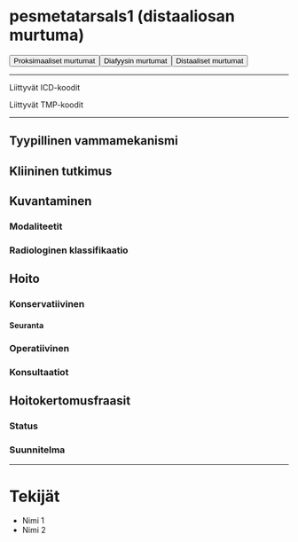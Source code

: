 # pesmetatarsals1 (distaaliosan murtuma)

<button id="pesmetatarsals1_proksimaalinen">Proksimaaliset murtumat</button><button id="pesmetatarsals1_diafyysi">Diafyysin murtumat</button><button id="pesmetatarsals1_distaalinen">Distaaliset murtumat</button>

---

Liittyvät ICD-koodit
>
	
Liittyvät TMP-koodit
>

---

## Tyypillinen vammamekanismi

## Kliininen tutkimus

## Kuvantaminen
### Modaliteetit
### Radiologinen klassifikaatio

## Hoito
### Konservatiivinen
#### Seuranta
### Operatiivinen
### Konsultaatiot

## Hoitokertomusfraasit
### Status
### Suunnitelma

---
# Tekijät
- Nimi 1
- Nimi 2